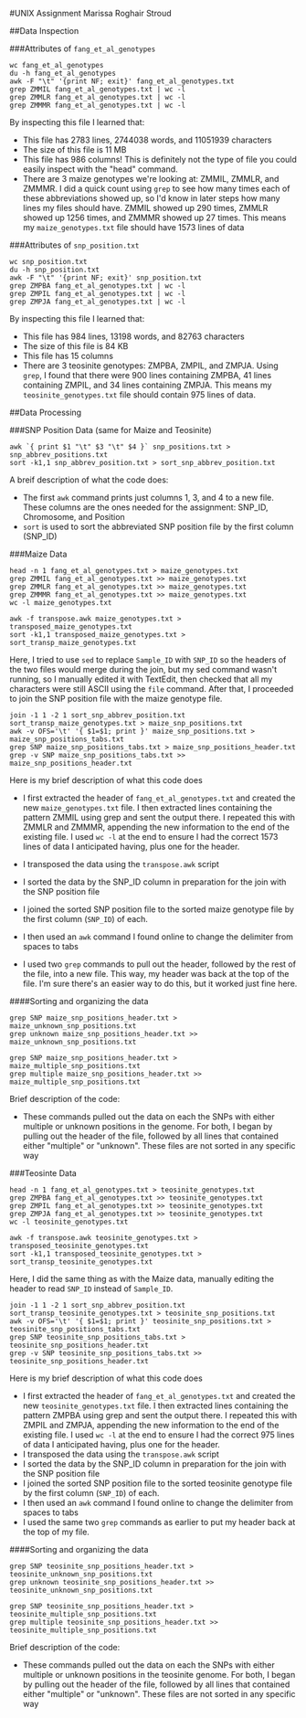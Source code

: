 #UNIX Assignment
Marissa Roghair Stroud

##Data Inspection

###Attributes of `fang_et_al_genotypes`

```
wc fang_et_al_genotypes
du -h fang_et_al_genotypes
awk -F "\t" '{print NF; exit}' fang_et_al_genotypes.txt 
grep ZMMIL fang_et_al_genotypes.txt | wc -l
grep ZMMLR fang_et_al_genotypes.txt | wc -l
grep ZMMMR fang_et_al_genotypes.txt | wc -l
```

By inspecting this file I learned that:

* This file has 2783 lines, 2744038 words, and 11051939 characters
* The size of this file is 11 MB
* This file has 986 columns! This is definitely not the type of file you could easily inspect with the "head" command.
* There are 3 maize genotypes we're looking at: ZMMIL, ZMMLR, and ZMMMR. I did a quick count using `grep` to see how many times each of these abbreviations showed up, so I'd know in later steps how many lines my files should have. ZMMIL showed up 290 times, ZMMLR showed up 1256 times, and ZMMMR showed up 27 times. This means my `maize_genotypes.txt` file should have 1573 lines of data


###Attributes of `snp_position.txt`

```
wc snp_position.txt
du -h snp_position.txt
awk -F "\t" '{print NF; exit}' snp_position.txt 
grep ZMPBA fang_et_al_genotypes.txt | wc -l
grep ZMPIL fang_et_al_genotypes.txt | wc -l
grep ZMPJA fang_et_al_genotypes.txt | wc -l
```

By inspecting this file I learned that:

* This file has 984 lines, 13198 words, and 82763 characters
* The size of this file is 84 KB
* This file has 15 columns
* There are 3 teosinite genotypes: ZMPBA, ZMPIL, and ZMPJA. Using `grep`, I found that there were 900 lines containing ZMPBA, 41 lines containing ZMPIL, and 34 lines containing ZMPJA. This means my `teosinite_genotypes.txt` file should contain 975 lines of data.




##Data Processing

###SNP Position Data (same for Maize and Teosinite)

```
awk `{ print $1 "\t" $3 "\t" $4 }` snp_positions.txt > snp_abbrev_positions.txt
sort -k1,1 snp_abbrev_position.txt > sort_snp_abbrev_position.txt
```

A breif description of what the code does:

* The first `awk` command prints just columns 1, 3, and 4 to a new file. These columns are the ones needed for the assignment: SNP_ID, Chromosome, and Position
* `sort` is used to sort the abbreviated SNP position file by the first column (SNP_ID)



###Maize Data

```
head -n 1 fang_et_al_genotypes.txt > maize_genotypes.txt
grep ZMMIL fang_et_al_genotypes.txt >> maize_genotypes.txt
grep ZMMLR fang_et_al_genotypes.txt >> maize_genotypes.txt
grep ZMMMR fang_et_al_genotypes.txt >> maize_genotypes.txt
wc -l maize_genotypes.txt

awk -f transpose.awk maize_genotypes.txt > transposed_maize_genotypes.txt
sort -k1,1 transposed_maize_genotypes.txt > sort_transp_maize_genotypes.txt
```

Here, I tried to use `sed` to replace `Sample_ID` with `SNP_ID` so the headers of the two files would merge during the join, but my sed command wasn't running, so I manually edited it with TextEdit, then checked that all my characters were still ASCII using the `file` command. After that, I proceeded to join the SNP position file with the maize genotype file.

```
join -1 1 -2 1 sort_snp_abbrev_position.txt sort_transp_maize_genotypes.txt > maize_snp_positions.txt
awk -v OFS='\t' '{ $1=$1; print }' maize_snp_positions.txt > maize_snp_positions_tabs.txt
grep SNP maize_snp_positions_tabs.txt > maize_snp_positions_header.txt
grep -v SNP maize_snp_positions_tabs.txt >> maize_snp_positions_header.txt
```

Here is my brief description of what this code does

* I first extracted the header of `fang_et_al_genotypes.txt` and created the new `maize_genotypes.txt` file. I then extracted lines containing the pattern ZMMIL using grep and sent the output there. I repeated this with ZMMLR and ZMMMR, appending the new information to the end of the existing file. I used `wc -l` at the end to ensure I had the correct 1573 lines of data I anticipated having, plus one for the header.
* I transposed the data using the `transpose.awk` script 
* I sorted the data by the SNP_ID column in preparation for the join with the SNP position file

* I joined the sorted SNP position file to the sorted maize genotype file by the first column (`SNP_ID`) of each.
* I then used an `awk` command I found online to change the delimiter from spaces to tabs 
* I used two `grep` commands to pull out the header, followed by the rest of the file, into a new file. This way, my header was back at the top of the file. I'm sure there's an easier way to do this, but it worked just fine here.

####Sorting and organizing the data 

```
grep SNP maize_snp_positions_header.txt > maize_unknown_snp_positions.txt
grep unknown maize_snp_positions_header.txt >> maize_unknown_snp_positions.txt

grep SNP maize_snp_positions_header.txt > maize_multiple_snp_positions.txt
grep multiple maize_snp_positions_header.txt >> maize_multiple_snp_positions.txt 
```

Brief description of the code:
* These commands pulled out the data on each the SNPs with either multiple or unknown positions in the genome. For both, I began by pulling out the header of the file, followed by all lines that contained either "multiple" or "unknown". These files are not sorted in any specific way







###Teosinte Data

```
head -n 1 fang_et_al_genotypes.txt > teosinite_genotypes.txt
grep ZMPBA fang_et_al_genotypes.txt >> teosinite_genotypes.txt
grep ZMPIL fang_et_al_genotypes.txt >> teosinite_genotypes.txt
grep ZMPJA fang_et_al_genotypes.txt >> teosinite_genotypes.txt
wc -l teosinite_genotypes.txt

awk -f transpose.awk teosinite_genotypes.txt > transposed_teosinite_genotypes.txt
sort -k1,1 transposed_teosinite_genotypes.txt > sort_transp_teosinite_genotypes.txt
```

Here, I did the same thing as with the Maize data, manually editing the header to read `SNP_ID` instead of `Sample_ID`. 

```
join -1 1 -2 1 sort_snp_abbrev_position.txt sort_transp_teosinite_genotypes.txt > teosinite_snp_positions.txt
awk -v OFS='\t' '{ $1=$1; print }' teosinite_snp_positions.txt > teosinite_snp_positions_tabs.txt
grep SNP teosinite_snp_positions_tabs.txt > teosinite_snp_positions_header.txt
grep -v SNP teosinite_snp_positions_tabs.txt >> teosinite_snp_positions_header.txt
```

Here is my brief description of what this code does

* I first extracted the header of `fang_et_al_genotypes.txt` and created the new `teosinite_genotypes.txt` file. I then extracted lines containing the pattern ZMPBA using grep and sent the output there. I repeated this with ZMPIL and ZMPJA, appending the new information to the end of the existing file. I used `wc -l` at the end to ensure I had the correct 975 lines of data I anticipated having, plus one for the header.
* I transposed the data using the `transpose.awk` script 
* I sorted the data by the SNP_ID column in preparation for the join with the SNP position file
* I joined the sorted SNP position file to the sorted teosinite genotype file by the first column (`SNP_ID`) of each.
* I then used an `awk` command I found online to change the delimiter from spaces to tabs
* I used the same two `grep` commands as earlier to put my header back at the top of my file. 


####Sorting and organizing the data

```
grep SNP teosinite_snp_positions_header.txt > teosinite_unknown_snp_positions.txt
grep unknown teosinite_snp_positions_header.txt >> teosinite_unknown_snp_positions.txt

grep SNP teosinite_snp_positions_header.txt > teosinite_multiple_snp_positions.txt
grep multiple teosinite_snp_positions_header.txt >> teosinite_multiple_snp_positions.txt
```

Brief description of the code:
* These commands pulled out the data on each the SNPs with either multiple or unknown positions in the teosinite genome. For both, I began by pulling out the header of the file, followed by all lines that contained either "multiple" or "unknown". These files are not sorted in any specific way


